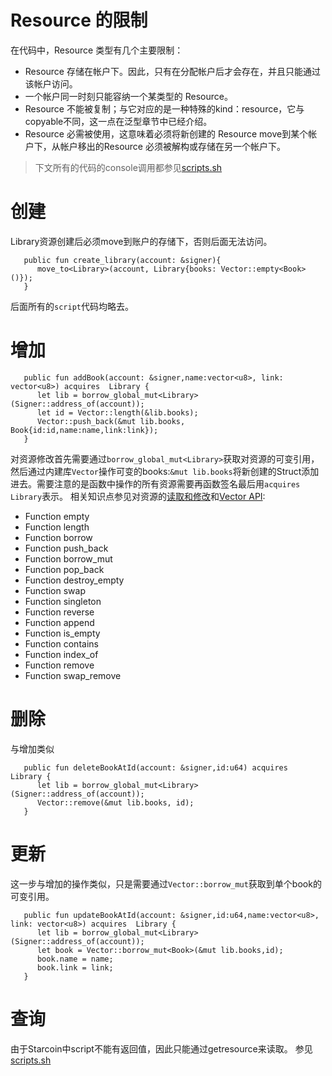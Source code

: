 # Resource 的限制
在代码中，Resource 类型有几个主要限制：
- Resource 存储在帐户下。因此，只有在分配帐户后才会存在，并且只能通过该帐户访问。
- 一个帐户同一时刻只能容纳一个某类型的 Resource。
- Resource 不能被复制；与它对应的是一种特殊的kind：resource，它与copyable不同，这一点在泛型章节中已经介绍。
- Resource 必需被使用，这意味着必须将新创建的 Resource move到某个帐户下，从帐户移出的Resource 必须被解构或存储在另一个帐户下。

> 下文所有的代码的console调用都参见[scripts.sh](../my-counter/sources/scripts.sh)

# 创建
Library资源创建后必须move到账户的存储下，否则后面无法访问。
```
   public fun create_library(account: &signer){
      move_to<Library>(account, Library{books: Vector::empty<Book>()});
   }
```
后面所有的`script`代码均略去。

# 增加
```
   public fun addBook(account: &signer,name:vector<u8>, link: vector<u8>) acquires  Library {
      let lib = borrow_global_mut<Library>(Signer::address_of(account));
      let id = Vector::length(&lib.books);
      Vector::push_back(&mut lib.books, Book{id:id,name:name,link:link});
   }
```
对资源修改首先需要通过`borrow_global_mut<Library>`获取对资源的可变引用，然后通过内建库`Vector`操作可变的books:`&mut lib.books`将新创建的Struct添加进去。需要注意的是函数中操作的所有资源需要再函数签名最后用`acquires  Library`表示。
相关知识点参见对资源的[读取和修改](https://move-book.com/cn/resources/resource-by-example/access-resource-with-borrow.html)和[Vector API](https://github.com/diem/diem/blob/latest/language/move-stdlib/docs/Vector.md):
- Function empty
- Function length
- Function borrow
- Function push_back
- Function borrow_mut
- Function pop_back
- Function destroy_empty
- Function swap
- Function singleton
- Function reverse
- Function append
- Function is_empty
- Function contains
- Function index_of
- Function remove
- Function swap_remove

# 删除
与增加类似
```
   public fun deleteBookAtId(account: &signer,id:u64) acquires  Library {
      let lib = borrow_global_mut<Library>(Signer::address_of(account));
      Vector::remove(&mut lib.books, id);
   }
```

# 更新
这一步与增加的操作类似，只是需要通过`Vector::borrow_mut`获取到单个book的可变引用。
```
   public fun updateBookAtId(account: &signer,id:u64,name:vector<u8>, link: vector<u8>) acquires  Library {
      let lib = borrow_global_mut<Library>(Signer::address_of(account));
      let book = Vector::borrow_mut<Book>(&mut lib.books,id);
      book.name = name;
      book.link = link;
   }
```

# 查询
由于Starcoin中script不能有返回值，因此只能通过getresource来读取。
参见[scripts.sh](../my-counter/sources/scripts.sh)

